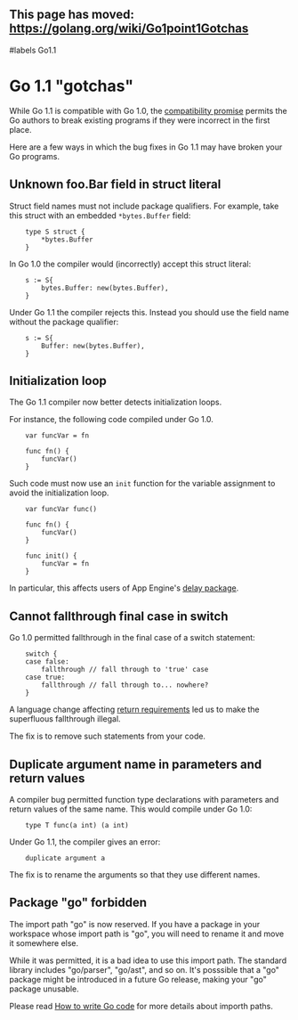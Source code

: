 ## This page has moved: https://golang.org/wiki/Go1point1Gotchas ##
#labels Go1.1

# Go 1.1 "gotchas" #

While Go 1.1 is compatible with Go 1.0, the [compatibility promise](http://golang.org/doc/go1compat.html) permits the Go authors to break existing programs if they were incorrect in the first place.

Here are a few ways in which the bug fixes in Go 1.1 may have broken your Go programs.


## Unknown foo.Bar field in struct literal ##

Struct field names must not include package qualifiers.
For example, take this struct with an embedded `*bytes.Buffer` field:

```
	type S struct {
		*bytes.Buffer
	}
```

In Go 1.0 the compiler would (incorrectly) accept this struct literal:

```
	s := S{
		bytes.Buffer: new(bytes.Buffer),
	}
```

Under Go 1.1 the compiler rejects this.
Instead you should use the field name without the package qualifier:

```
	s := S{
		Buffer: new(bytes.Buffer),
	}
```

## Initialization loop ##

The Go 1.1 compiler now better detects initialization loops.

For instance, the following code compiled under Go 1.0.

```
	var funcVar = fn

	func fn() {
		funcVar()
	}
```

Such code must now use an `init` function for the variable assignment to avoid
the initialization loop.

```
	var funcVar func()

	func fn() {
		funcVar()
	}

	func init() {
		funcVar = fn
	}
```

In particular, this affects users of App Engine's [delay package](https://developers.google.com/appengine/docs/go/taskqueue/delay).


## Cannot fallthrough final case in switch ##

Go 1.0 permitted fallthrough in the final case of a switch statement:

```
	switch {
	case false:
		fallthrough // fall through to 'true' case
	case true:
		fallthrough // fall through to... nowhere?
	}
```

A language change affecting [return requirements](http://golang.org/doc/go1.1#return) led us to make the superfluous fallthrough illegal.

The fix is to remove such statements from your code.


## Duplicate argument name in parameters and return values ##

A compiler bug permitted function type declarations with parameters and return values of the same name. This would compile under Go 1.0:

```
	type T func(a int) (a int)
```

Under Go 1.1, the compiler gives an error:

```
	duplicate argument a
```

The fix is to rename the arguments so that they use different names.


## Package "go" forbidden ##

The import path "go" is now reserved. If you have a package in your workspace
whose import path is "go", you will need to rename it and move it somewhere
else.

While it was permitted, it is a bad idea to use this import path.
The standard library includes "go/parser", "go/ast", and so on.
It's posssible that a "go" package might be introduced in a future Go release,
making your "go" package unusable.

Please read [How to write Go code](http://golang.org/doc/code.html) for more
details about importh paths.